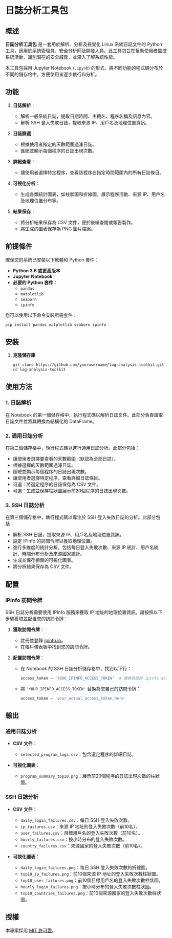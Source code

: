 # 日誌分析工具包

## 概述

**日誌分析工具包** 是一套用於解析、分析及視覺化 Linux 系統日誌文件的 Python 工具，適用於系統管理員、安全分析師及開發人員。此工具包旨在幫助使用者監控系統活動、識別潛在的安全威脅，並深入了解系統性能。

本工具包採用 Jupyter Notebook (`.ipynb`) 的形式，將不同功能的程式碼分布於不同的儲存格中，方便使用者逐步執行和分析。

## 功能

1. **日誌解析**：
   - 解析一般系統日誌，提取日期時間、主機名、程序名稱及訊息內容。
   - 解析 SSH 登入失敗日誌，提取來源 IP、用戶名及地理位置資訊。

2. **日誌篩選**：
   - 根據使用者指定的天數範圍過濾日誌。
   - 匯總並顯示每個程序的日誌出現次數。

3. **詳細查看**：
   - 讓使用者選擇特定程序，查看該程序在指定時間範圍內的所有日誌條目。

4. **可視化分析**：
   - 生成各類統計圖表，如柱狀圖和折線圖，展示程序活動、來源 IP、用戶名及地理位置分布等。

5. **結果保存**：
   - 將分析結果保存為 CSV 文件，便於後續查閱或報告製作。
   - 將生成的圖表保存為 PNG 圖片檔案。

## 前提條件

確保您的系統已安裝以下軟體和 Python 套件：

- **Python 3.6 或更高版本**
- **Jupyter Notebook**
- **必要的 Python 套件**：
  - `pandas`
  - `matplotlib`
  - `seaborn`
  - `ipinfo`

您可以使用以下命令安裝所需套件：

```bash
pip install pandas matplotlib seaborn ipinfo
```

## 安裝

1. **克隆儲存庫**

   ```bash
   git clone https://github.com/yourusername/log-analysis-toolkit.git
   cd log-analysis-toolkit
   ```



## 使用方法

### 1. 日誌解析

在 Notebook 的第一個儲存格中，執行程式碼以解析日誌文件。此部分負責讀取日誌文件並將其轉換為結構化的 DataFrame。

### 2. 通用日誌分析

在第二個儲存格中，執行程式碼以進行通用日誌分析。此部分包括：

- 讓使用者選擇要查看的天數範圍（默認為全部日誌）。
- 根據選擇的天數範圍過濾日誌。
- 匯總並顯示每個程序的日誌出現次數。
- 讓使用者選擇特定程序，查看詳細日誌條目。
- 可選：將選定程序的日誌保存為 CSV 文件。
- 可選：生成並保存柱狀圖展示前20個程序的日誌出現次數。

### 3. SSH 日誌分析

在第三個儲存格中，執行程式碼以專注於 SSH 登入失敗日誌的分析。此部分包括：

- 解析 SSH 日誌，提取來源 IP、用戶名及地理位置資訊。
- 設定 IPInfo 的訪問令牌以獲取地理位置。
- 進行多維度的統計分析，包括每日登入失敗次數、來源 IP 統計、用戶名統計、時間分布分析及來源國家統計。
- 生成並保存相關的可視化圖表。
- 將分析結果保存為 CSV 文件。

## 配置

### IPInfo 訪問令牌

SSH 日誌分析需要使用 IPInfo 服務來獲取 IP 地址的地理位置資訊。請按照以下步驟獲取並配置您的訪問令牌：

1. **獲取訪問令牌**：
   - 註冊並登錄 [ipinfo.io](https://ipinfo.io/)。
   - 在帳戶儀表板中找到您的訪問令牌。

2. **配置訪問令牌**：
   - 在 Notebook 的 SSH 日誌分析儲存格中，找到以下行：
   
     ```python
     access_token = 'YOUR_IPINFO_ACCESS_TOKEN'  # 替換為您的 ipinfo access token
     ```
   
   - 將 `'YOUR_IPINFO_ACCESS_TOKEN'` 替換為您自己的訪問令牌：
   
     ```python
     access_token = 'your_actual_access_token_here'
     ```

## 輸出

### 通用日誌分析

- **CSV 文件**：
  - `selected_program_logs.csv`：包含選定程序的詳細日誌。

- **可視化圖表**：
  - `program_summary_top20.png`：展示前20個程序的日誌出現次數的柱狀圖。

### SSH 日誌分析

- **CSV 文件**：
  - `daily_login_failures.csv`：每日 SSH 登入失敗次數。
  - `ip_failures.csv`：來源 IP 地址的登入失敗次數（前10名）。
  - `user_failures.csv`：目標用戶名的登入失敗次數（前10名）。
  - `hourly_failures.csv`：按小時分布的登入失敗次數。
  - `country_failures.csv`：來源國家的登入失敗次數（前10名）。

- **可視化圖表**：
  - `daily_login_failures.png`：每日 SSH 登入失敗次數的折線圖。
  - `top10_ip_failures.png`：前10個來源 IP 地址的登入失敗次數柱狀圖。
  - `top10_user_failures.png`：前10個目標用戶名的登入失敗次數柱狀圖。
  - `hourly_login_failures.png`：按小時分布的登入失敗次數柱狀圖。
  - `top10_countries_failures.png`：前10個來源國家的登入失敗次數柱狀圖。



## 授權

本專案採用 [MIT 許可證](LICENSE)。


